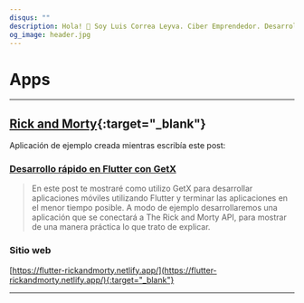 ```yaml
---
disqus: ""
description: Hola! 👋 Soy Luis Correa Leyva. Ciber Emprendedor. Desarrollador de software. Siempre inventando. Estas son mis aplicaciones y proyectos.
og_image: header.jpg
---
```


# Apps

---

## [Rick and Morty](https://github.com/correaleyval/rick_and_morty){:target="_blank"}

Aplicación de ejemplo creada mientras escribía este post:

### [Desarrollo rápido en Flutter con GetX](/blog/2020/03/07/desarrollo-rápido-en-flutter-con-getx/)

> En este post te mostraré como utilizo GetX para desarrollar aplicaciones móviles utilizando Flutter y terminar las aplicaciones en el menor tiempo posible. A modo de ejemplo desarrollaremos una aplicación que se conectará a The Rick and Morty API, para mostrar de una manera práctica lo que trato de explicar.

### Sitio web 
[https://flutter-rickandmorty.netlify.app/](https://flutter-rickandmorty.netlify.app/){:target="_blank"}

---
